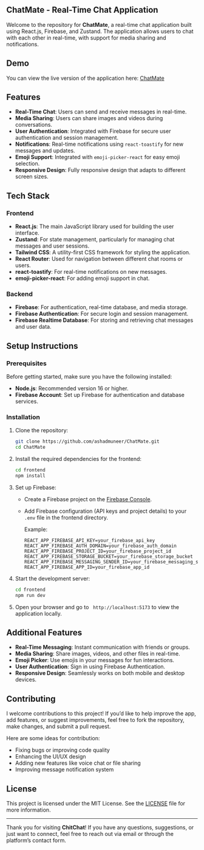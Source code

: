 
## ChatMate - Real-Time Chat Application

Welcome to the repository for **ChatMate**, a real-time chat application built using React.js, Firebase, and Zustand. The application allows users to chat with each other in real-time, with support for media sharing and notifications.

## Demo

You can view the live version of the application here: [ChatMate](https://chatmate-justchat.netlify.app/)

## Features

- **Real-Time Chat**: Users can send and receive messages in real-time.
- **Media Sharing**: Users can share images and videos during conversations.
- **User Authentication**: Integrated with Firebase for secure user authentication and session management.
- **Notifications**: Real-time notifications using `react-toastify` for new messages and updates.
- **Emoji Support**: Integrated with `emoji-picker-react` for easy emoji selection.
- **Responsive Design**: Fully responsive design that adapts to different screen sizes.

## Tech Stack

### Frontend
- **React.js**: The main JavaScript library used for building the user interface.
- **Zustand**: For state management, particularly for managing chat messages and user sessions.
- **Tailwind CSS**: A utility-first CSS framework for styling the application.
- **React Router**: Used for navigation between different chat rooms or users.
- **react-toastify**: For real-time notifications on new messages.
- **emoji-picker-react**: For adding emoji support in chat.

### Backend
- **Firebase**: For authentication, real-time database, and media storage.
- **Firebase Authentication**: For secure login and session management.
- **Firebase Realtime Database**: For storing and retrieving chat messages and user data.

## Setup Instructions

### Prerequisites

Before getting started, make sure you have the following installed:

- **Node.js**: Recommended version 16 or higher.
- **Firebase Account**: Set up Firebase for authentication and database services.

### Installation

1. Clone the repository:

   ```bash
   git clone https://github.com/ashadmuneer/ChatMate.git
   cd ChatMate
   ```

2. Install the required dependencies for the frontend:

   ```bash
   cd frontend
   npm install
   ```

3. Set up Firebase:
   - Create a Firebase project on the [Firebase Console](https://console.firebase.google.com/).
   - Add Firebase configuration (API keys and project details) to your `.env` file in the frontend directory.

     Example:

     ```
     REACT_APP_FIREBASE_API_KEY=your_firebase_api_key
     REACT_APP_FIREBASE_AUTH_DOMAIN=your_firebase_auth_domain
     REACT_APP_FIREBASE_PROJECT_ID=your_firebase_project_id
     REACT_APP_FIREBASE_STORAGE_BUCKET=your_firebase_storage_bucket
     REACT_APP_FIREBASE_MESSAGING_SENDER_ID=your_firebase_messaging_sender_id
     REACT_APP_FIREBASE_APP_ID=your_firebase_app_id
     ```

4. Start the development server:

   ```bash
   cd frontend
   npm run dev
   ```

5. Open your browser and go to ` http://localhost:5173` to view the application locally.

## Additional Features

- **Real-Time Messaging**: Instant communication with friends or groups.
- **Media Sharing**: Share images, videos, and other files in real-time.
- **Emoji Picker**: Use emojis in your messages for fun interactions.
- **User Authentication**: Sign in using Firebase Authentication.
- **Responsive Design**: Seamlessly works on both mobile and desktop devices.

## Contributing

I welcome contributions to this project! If you’d like to help improve the app, add features, or suggest improvements, feel free to fork the repository, make changes, and submit a pull request.

Here are some ideas for contribution:
- Fixing bugs or improving code quality
- Enhancing the UI/UX design
- Adding new features like voice chat or file sharing
- Improving message notification system

## License

This project is licensed under the MIT License. See the [LICENSE](LICENSE) file for more information.

---

Thank you for visiting **ChitChat**! If you have any questions, suggestions, or just want to connect, feel free to reach out via email or through the platform’s contact form.

